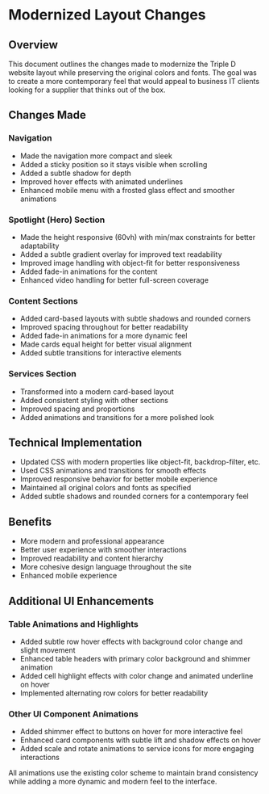 # Modernized Layout Changes

## Overview
This document outlines the changes made to modernize the Triple D website layout while preserving the original colors and fonts. The goal was to create a more contemporary feel that would appeal to business IT clients looking for a supplier that thinks out of the box.

## Changes Made

### Navigation
- Made the navigation more compact and sleek
- Added a sticky position so it stays visible when scrolling
- Added a subtle shadow for depth
- Improved hover effects with animated underlines
- Enhanced mobile menu with a frosted glass effect and smoother animations

### Spotlight (Hero) Section
- Made the height responsive (60vh) with min/max constraints for better adaptability
- Added a subtle gradient overlay for improved text readability
- Improved image handling with object-fit for better responsiveness
- Added fade-in animations for the content
- Enhanced video handling for better full-screen coverage

### Content Sections
- Added card-based layouts with subtle shadows and rounded corners
- Improved spacing throughout for better readability
- Added fade-in animations for a more dynamic feel
- Made cards equal height for better visual alignment
- Added subtle transitions for interactive elements

### Services Section
- Transformed into a modern card-based layout
- Added consistent styling with other sections
- Improved spacing and proportions
- Added animations and transitions for a more polished look

## Technical Implementation
- Updated CSS with modern properties like object-fit, backdrop-filter, etc.
- Used CSS animations and transitions for smooth effects
- Improved responsive behavior for better mobile experience
- Maintained all original colors and fonts as specified
- Added subtle shadows and rounded corners for a contemporary feel

## Benefits
- More modern and professional appearance
- Better user experience with smoother interactions
- Improved readability and content hierarchy
- More cohesive design language throughout the site
- Enhanced mobile experience

## Additional UI Enhancements

### Table Animations and Highlights
- Added subtle row hover effects with background color change and slight movement
- Enhanced table headers with primary color background and shimmer animation
- Added cell highlight effects with color change and animated underline on hover
- Implemented alternating row colors for better readability

### Other UI Component Animations
- Added shimmer effect to buttons on hover for more interactive feel
- Enhanced card components with subtle lift and shadow effects on hover
- Added scale and rotate animations to service icons for more engaging interactions

All animations use the existing color scheme to maintain brand consistency while adding a more dynamic and modern feel to the interface.
